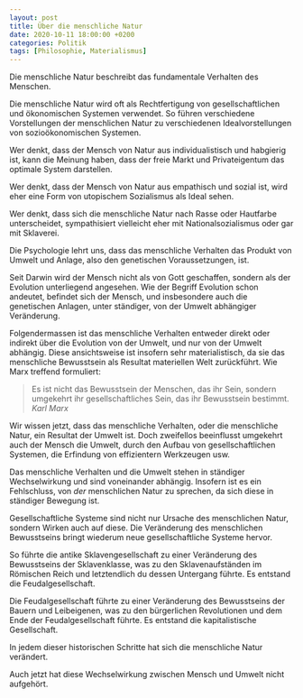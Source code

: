 ```yaml
---
layout: post
title: Über die menschliche Natur
date: 2020-10-11 18:00:00 +0200
categories: Politik
tags: [Philosophie, Materialismus]
---
```


Die menschliche Natur beschreibt das fundamentale Verhalten des Menschen.

Die menschliche Natur wird oft als Rechtfertigung von gesellschaftlichen und ökonomischen Systemen verwendet. So führen verschiedene Vorstellungen der menschlichen Natur zu verschiedenen Idealvorstellungen von sozioökonomischen Systemen.

Wer denkt, dass der Mensch von Natur aus individualistisch und habgierig ist, kann die Meinung haben, dass der freie Markt und Privateigentum das optimale System darstellen.

Wer denkt, dass der Mensch von Natur aus empathisch und sozial ist, wird eher eine Form von utopischem Sozialismus als Ideal sehen.

Wer denkt, dass sich die menschliche Natur nach Rasse oder Hautfarbe unterscheidet, sympathisiert vielleicht eher mit Nationalsozialismus oder gar mit Sklaverei.

Die Psychologie lehrt uns, dass das menschliche Verhalten das Produkt von Umwelt und Anlage, also den genetischen Voraussetzungen, ist.

Seit Darwin wird der Mensch nicht als von Gott geschaffen, sondern als der Evolution unterliegend angesehen. Wie der Begriff Evolution schon andeutet, befindet sich der Mensch, und insbesondere auch die genetischen Anlagen, unter ständiger, von der Umwelt abhängiger Veränderung.

Folgendermassen ist das menschliche Verhalten entweder direkt oder indirekt über die Evolution von der Umwelt, und nur von der Umwelt abhängig. Diese ansichtsweise ist insofern sehr materialistisch, da sie das menschliche Bewusstsein als Resultat materiellen Welt zurückführt. Wie Marx treffend formuliert:

> Es ist nicht das Bewusstsein der Menschen, das ihr Sein, sondern umgekehrt ihr gesellschaftliches Sein, das ihr Bewusstsein bestimmt.
> *Karl Marx*

Wir wissen jetzt, dass das menschliche Verhalten, oder die menschliche Natur, ein Resultat der Umwelt ist. Doch zweifellos beeinflusst umgekehrt auch der Mensch die Umwelt, durch den Aufbau von gesellschaftlichen Systemen, die Erfindung von effizientern Werkzeugen usw.

Das menschliche Verhalten und die Umwelt stehen in ständiger Wechselwirkung und sind voneinander abhängig. Insofern ist es ein Fehlschluss, von *der* menschlichen Natur zu sprechen, da sich diese in ständiger Bewegung ist.

Gesellschaftliche Systeme sind nicht nur Ursache des menschlichen Natur, sondern Wirken auch auf diese. Die Veränderung des menschlichen Bewusstseins bringt wiederum neue gesellschaftliche Systeme hervor.

So führte die antike Sklavengesellschaft zu einer Veränderung des Bewusstseins der Sklavenklasse, was zu den Sklavenaufständen im Römischen Reich und letztendlich du dessen Untergang führte. Es entstand die Feudalgesellschaft.

Die Feudalgesellschaft führte zu einer Veränderung des Bewusstseins der Bauern und Leibeigenen, was zu den bürgerlichen Revolutionen und dem Ende der Feudalgesellschaft führte. Es entstand die kapitalistische Gesellschaft.

In jedem dieser historischen Schritte hat sich die menschliche Natur verändert.

Auch jetzt hat diese Wechselwirkung zwischen Mensch und Umwelt nicht aufgehört.
